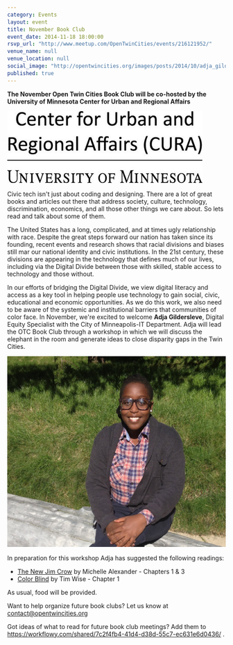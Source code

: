 ```yaml
---
category: Events
layout: event
title: November Book Club
event_date: 2014-11-18 18:00:00 
rsvp_url: "http://www.meetup.com/OpenTwinCities/events/216121952/"
venue_name: null
venue_location: null
social_image: "http://opentwincities.org/images/posts/2014/10/adja_gildersleve.jpg"
published: true
---
```


**The November Open Twin Cities Book Club will be co-hosted by the University of Minnesota Center for Urban and Regional Affairs**

![Center for Urban and Regional Affairs](/images/logos/sponsors/cura-logo.jpg)

Civic tech isn't just about coding and designing. There are a lot of great books and articles out there that address society, culture, technology, discrimination, economics, and all those other things we care about. So lets read and talk about some of them.

The United States has a long, complicated, and at times ugly relationship with race. Despite the great steps forward our nation has taken since its founding, recent events and research shows that racial divisions and biases still mar our national identity and civic institutions. In the 21st century, these divisions are appearing in the technology that defines much of our lives, including via the Digital Divide between those with skilled, stable access to technology and those without.

In our efforts of bridging the Digital Divide, we view digital literacy and access as a key tool in helping people use technology to gain social, civic, educational and economic opportunities. As we do this work, we also need to be aware of the systemic and institutional barriers that communities of color face. In November, we're excited to welcome **Adja Gildersleve**, Digital Equity Specialist with the City of Minneapolis-IT Department. Adja will lead the OTC Book Club through a workshop in which we will discuss the elephant in the room and generate ideas to close disparity gaps in the Twin Cities.

![Adja Gildersleve](/images/posts/2014/10/adja_gildersleve.jpg)

In preparation for this workshop Adja has suggested the following readings:

- [The New Jim Crow](http://newjimcrow.com/) by Michelle Alexander - Chapters 1 & 3 
- [Color Blind](http://www.timwise.org/books-and-dvds/color-blind/) by Tim Wise - Chapter 1

As usual, food will be provided.

Want to help organize future book clubs? Let us know at <contact@opentwincities.org> 

Got ideas of what to read for future book club meetings? Add them to <https://workflowy.com/shared/7c2f4fb4-41d4-d38d-55c7-ec631e6d0436/> .
